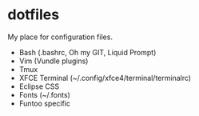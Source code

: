 dotfiles
========

My place for configuration files.

- Bash (.bashrc, Oh my GIT, Liquid Prompt)
- Vim (Vundle plugins)
- Tmux
- XFCE Terminal (~/.config/xfce4/terminal/terminalrc)
- Eclipse CSS
- Fonts (~/.fonts)
- Funtoo specific


